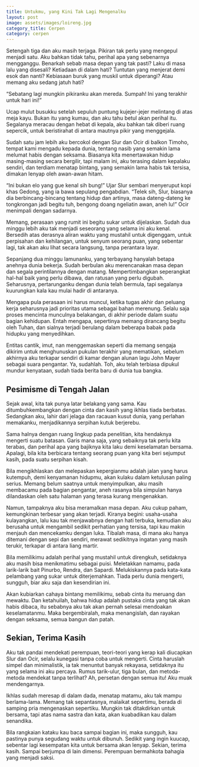 ```yaml
---
title: Untukmu, yang Kini Tak Lagi Mengenalku
layout: post
image: assets/images/loireng.jpg
category_title: Cerpen
category: cerpen
---
```

Setengah tiga dan aku masih terjaga. Pikiran tak perlu yang mengepul menjadi satu. Aku bahkan tidak tahu, perihal apa yang sebenarnya mengganggu. Benarkah sebab masa depan yang tak pasti? Laku di masa lalu yang disesali? Ketiadaan di dalam hati? Tuntutan yang menjerat demi esok dan nanti? Kebiasaan buruk yang muskil untuk diperangi? Atau memang aku sedang jatuh hati?

“Sebatang lagi mungkin pikiranku akan mereda. Sumpah! Ini yang terakhir untuk hari ini!”

Ucap mulut busukku setelah sepuluh puntung kujejer-jejer melintang di atas meja kayu. Bukan itu yang kumau, dan aku tahu betul akan perihal itu. Segalanya meracau dengan hebat di kepala, aku bahkan tak diberi ruang sepercik, untuk beristirahat di antara mautnya pikir yang menggejala. 

Sudah satu jam lebih aku bercokol dengan Slur dan Ocir di balkon Timoho, tempat kami mengadu kepada dunia, tentang nasib yang semakin lama melumat habis dengan seksama. Biasanya kita menertawakan hidup masing-masing secara bergilir, tapi malam ini, aku terasing dalam kepalaku sendiri, dan terdiam menatap bintang, yang semakin lama habis tak tersisa, dimakan lenyap oleh awan-awan hitam.

“Ini bukan elo yang gue kenal sih bung!” Ujar Slur sembari menyeruput kopi khas Gedong, yang ia bawa sepulang pengabdian.
“Telek sih, Slur, biasanya dia berbincang-bincang tentang hidup dan artinya, masa dateng-dateng ke tongkrongan jadi begitu tuh, bengong doang ngeliatin awan, aneh lu!” Ocir menimpali dengan sadarnya. 

Memang, perasaan yang rumit ini begitu sukar untuk dijelaskan. Sudah dua minggu lebih aku tak menjadi seseorang yang selama ini aku kenal. Bersedih atas derasnya aliran waktu yang mustahil untuk digenggam, untuk perpisahan dan kehilangan, untuk senyum seorang puan, yang sebentar lagi, tak akan aku lihat secara langsung, tanpa perantara layar.
	
Sepanjang dua minggu lamunanku, yang terbayang hanyalah betapa anehnya dunia bekerja. Sudah berbulan aku merencanakan masa depan dan segala perintilannya dengan matang. Mempertimbangkan seperangkat hal-hal baik yang perlu dibawa, dan ratusan yang perlu digubah. Seharusnya, pertarunganku dengan dunia telah bermula, tapi segalanya kuurungkan kala kau mulai hadir di antaranya.

Mengapa pula perasaan ini harus muncul, ketika tugas akhir dan peluang kerja seharusnya jadi prioritas utama sebagai bahan merenung. Selalu saja proses mencinta munculnya belakangan, di akhir periode dalam suatu bagian kehidupan. Entah mengapa, sepertinya memang dirancang begitu oleh Tuhan, dan sialnya terjadi berulang dalam beberapa babak pada hidupku yang menyedihkan.

Entitas cantik, imut, nan menggemaskan seperti dia memang sengaja dikirim untuk menghunuskan pukulan terakhir yang mematikan, sebelum akhirnya aku terkapar sendiri di kamar dengan alunan lagu John Mayer sebagai suara pengantar. Ya, sudahlah. Toh, aku telah terbiasa dipukul mundur kenyataan, sudah tiada berita baru di dunia tua bangka.

## Pesimisme di Tengah Jalan
Sejak awal, kita tak punya latar belakang yang sama. Kau ditumbuhkembangkan dengan cinta dan kasih yang ikhlas tiada berbatas. Sedangkan aku, lahir dari jelaga dan racauan kusut dunia, yang perlahan memakanku, menjadikannya serpihan kutuk berjerebu.

Sama halnya dengan ruang lingkup pada penelitian, kita hendaknya mengerti suatu batasan. Garis mana saja, yang sebaiknya tak perlu kita terabas, dan perihal apa yang bajiknya kita laku demi keselamatan bersama. Apalagi, bila kita berbicara tentang seorang puan yang kita beri sejumput kasih, pada suatu serpihan kisah. 

Bila mengikhlaskan dan melepaskan kepergianmu adalah jalan yang harus kutempuh, demi kenyamanan hidupmu, akan kulaku dalam ketulusan paling serius. Memang belum saatnya untuk menyimpulkan, aku masih membacamu pada bagian pengantar,  aneh rasanya bila simpulan hanya dilandaskan oleh satu halaman yang terasa kurang mengenakkan.

Namun, tampaknya aku bisa meramalkan masa depan. Aku cukup paham, kemungkinan terbesar yang akan terjadi. Kiranya begini: usaha-usaha kulayangkan, lalu kau tak menjawabnya dengan hati terbuka, kemudian aku berusaha untuk mengambil sedikit perhatian yang tersisa, tapi kau makin menjauh dan mencekamku dengan luka. Tibalah masa, di mana aku hanya ditemani dengan sepi dan sendiri, merawat sedikitnya ingatan yang masih terukir, terkapar di antara liang martir.

Bila memilikimu adalah perihal yang mustahil untuk direngkuh, setidaknya aku masih bisa menikmatimu sebagai puisi. Meletakkan namamu, pada larik-larik bait Pinurbo, Rendra, dan Sapardi. Melukiskannya pada kata-kata pelambang yang sukar untuk diterjemahkan. Tiada perlu dunia mengerti, sungguh, biar aku saja dan kesendirian ini.

Akan kubiarkan cahaya bintang memilikimu, sebab cinta itu meruang dan mewaktu. Dan ketahuilah, bahwa hidup adalah pustaka cinta yang tak akan habis dibaca, itu sebabnya aku tak akan pernah selesai mendoakan keselamatanmu. Maka bergembiralah, maka menangislah, dan rayakan dengan seksama, semua bangun dan patah.
	 
## Sekian, Terima Kasih
Aku tak pandai mendekati perempuan, teori-teori yang kerap kali diucapkan Slur dan Ocir, selalu kunegasi tanpa coba untuk mengerti. Cinta haruslah simpel dan minimalistik, ia tak menuntut banyak rekayasa, setidaknya itu yang selama ini aku percaya. Rumus tarik-ulur, tiga bulan, dan metoda-metoda mendekat tanpa terlihat? Ah, persetan dengan semua itu! Aku muak mendengarnya.

Ikhlas sudah meresap di dalam dada, menatap matamu, aku tak mampu berlama-lama. Memang tak sepantasnya, malaikat sepertimu, berada di samping pria mengenaskan sepertiku. Mungkin tak ditakdirkan untuk bersama, tapi atas nama sastra dan kata, akan kuabadikan kau dalam senandika. 

Bila rangkaian kataku kau baca sampai bagian ini, maka sungguh, kau pastinya punya segudang waktu untuk dibunuh. Sedikit yang ingin kuucap, sebentar lagi kesempatan kita untuk bersama akan lenyap. Sekian, terima kasih. Sampai berjumpa di lain dimensi. Perempuan bermahkota bahagia yang menjadi saksi.
